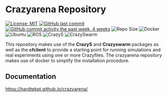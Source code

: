 # Crazyarena Repository

[![License: MIT](https://img.shields.io/badge/License-MIT-yellow.svg)](https://opensource.org/licenses/MIT?style=flat)
[![GitHub last commit](https://img.shields.io/github/last-commit/hardtekpt/crazyarena/master?style=flat)]()
[![GitHub commit activity the past week, 4 weeks](https://img.shields.io/github/commit-activity/m/hardtekpt/crazyarena/master?style=flat)]()
![Repo Size](https://img.shields.io/github/repo-size/hardtekpt/crazyarena?style=flat)
![Docker](https://badges.aleen42.com/src/docker.svg)
![Ubuntu](https://img.shields.io/badge/Ubuntu-20.04LTS-brightgreen?style=flat)
![ROS](https://img.shields.io/badge/ROS-Noetic-brightgreen?style=flat)
![CrazyS](https://img.shields.io/badge/CrazyS-7.0.1-brightgreen?style=flat)
![CrazySwarm](https://img.shields.io/badge/Crazyswarm-1-brightgreen?style=flat)

This repository makes use of the **CrazyS** and **Crazyswarm** packages as well as the **cfclient** to provide a starting point for running simulations and real experiments using one or more Crazyflies. The crazyarena repository makes use of docker to simplify the installation procedure.

## Documentation

https://hardtekpt.github.io/crazyarena/